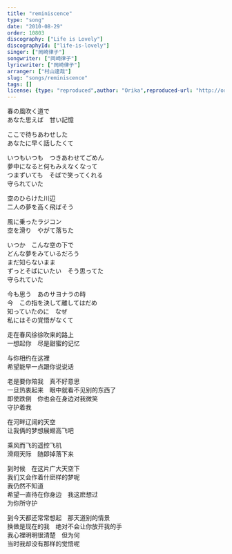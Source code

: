 ```yaml
---
title: "reminiscence"
type: "song"
date: "2010-08-29"
order: 10803
discography: ["Life is Lovely"]
discographyId: ["life-is-lovely"]
singer: ["岡崎律子"]
songwriter: ["岡崎律子"]
lyricwriter: ["岡崎律子"]
arranger: ["村山達哉"]
slug: "songs/reminiscence"
tags: []
license: {type: "reproduced",author: "Orika",reproduced-url: "http://orikamushi.myweb.hinet.net/",reproduced-website: "織歌蟲網站"}
---
```


春の風吹く道で   
あなた思えば　甘い記憶   
  
ここで待ちあわせした   
あなたに早く話したくて   
  
いつもいつも　つきあわせてごめん   
夢中になると何もみえなくなって   
つまずいても　そばで笑ってくれる   
守られていた   
  
空のひらけた川辺   
二人の夢を高く飛ばそう   
  
風に乗ったラジコン   
空を滑り　やがて落ちた   
  
いつか　こんな空の下で   
どんな夢をみているだろう   
まだ知らないまま   
ずっとそばにいたい　そう思ってた   
守られていた   
  
今も思う　あのサヨナラの時   
今　この指を決して離してはだめ   
知っていたのに　なぜ   
私にはその覚悟がなくて  
  
走在春风徐徐吹来的路上  
一想起你　尽是甜蜜的记忆  
  
与你相约在这裡  
希望能早一点跟你说说话  
  
老是要你陪我　真不好意思  
一旦热衷起来　眼中就看不见别的东西了  
即使跌倒　你也会在身边对我微笑  
守护着我  
  
在河畔辽阔的天空  
让我俩的梦想展翅高飞吧  
  
乘风而飞的遥控飞机  
滑翔天际　随即掉落下来  
  
到时候　在这片广大天空下  
我们又会作着什麽样的梦呢  
我仍然不知道  
希望一直待在你身边　我这麽想过  
为你所守护  
  
到今天都还常常想起　那天道别的情景  
换做是现在的我　绝对不会让你放开我的手  
我心裡明明很清楚　但为何  
当时我却没有那样的觉悟呢
